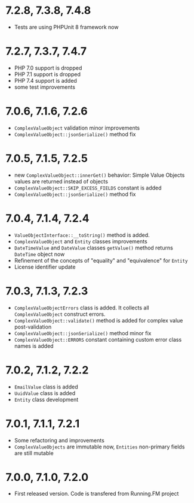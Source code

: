7.2.8, 7.3.8, 7.4.8
===================
* Tests are using PHPUnit 8 framework now

7.2.7, 7.3.7, 7.4.7
===================
* PHP 7.0 support is dropped
* PHP 7.1 support is dropped
* PHP 7.4 support is added
* some test improvements

7.0.6, 7.1.6, 7.2.6
===================
* `ComplexValueObject` validation minor improvements
* `ComplexValueObject::jsonSerialize()` method fix

7.0.5, 7.1.5, 7.2.5
===================
* new `ComplexValueObject::innerGet()` behavior: Simple Value Objects values are returned instead of objects
* `ComplexValueObject::SKIP_EXCESS_FIELDS` constant is added
* `ComplexValueObject::jsonSerialize()` method fix

7.0.4, 7.1.4, 7.2.4
===================
* `ValueObjectInterface::__toString()` method is added. 
* `ComplexValueObject` and `Entity` classes improvements
* `DateTimeValue` and `DateValue` classes `getValue()` method returns `DateTime` object now
* Refinement of the concepts of "equality" and "equivalence" for `Entity`
* License identifier update

7.0.3, 7.1.3, 7.2.3
===================
* `ComplexValueObjectErrors` class is added. It collects all `ComplexValueObject` construct errors.
* `ComplexValueObject::validate()` method is added for complex value post-validation
* `ComplexValueObject::jsonSerialize()` method minor fix
* `ComplexValueObject::ERRORS` constant containing custom error class names is added 

7.0.2, 7.1.2, 7.2.2
===================
* `EmailValue` class is added
* `UuidValue` class is added
* `Entity` class development

7.0.1, 7.1.1, 7.2.1
===================
* Some refactoring and improvements
* `ComplexValueObjects` are immutable now, `Entities` non-primary fields are still mutable

7.0.0, 7.1.0, 7.2.0
===================
* First released version. Code is transfered from Running.FM project